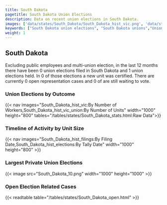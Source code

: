 ```yaml
---
title: South Dakota
pagetitle: South Dakota Union Elections
description: Data on recent union elections in South Dakota.
images: ['data/states/South_Dakota/South_Dakota_hist_vic.png', 'data/states/South_Dakota/South_Dakota_hist_size.png', 'data/states/South_Dakota/South_Dakota_10.png']
keywords: ["South Dakota union elections", "South Dakota unions","Union elections"]
weight: 1
---
```

##  South Dakota

Excluding public employees and multi-union election, in the last 12 months there have been 0 union elections filed in South Dakota and 1 union elections held. In 0 of those elections a new unit was certified. There are currently 0 open representation cases and 0 of are still waiting to vote.

### Union Elections by Outcome
{{< nav images="South_Dakota_hist_vic:By Number of Workers,South_Dakota_hist_vic_union:By Number of Units" width="1000" height="800" tables="/tables/states/South_Dakota_stats.html:Raw Data">}}

### Timeline of Activity by Unit Size
{{< nav images="South_Dakota_hist_filings:By Filing Date,South_Dakota_hist_elections:By Tally Date" width="1000" height="800" >}}

### Largest Private Union Elections
{{< image src="South_Dakota_10.png" width="1000" height="1000"  >}}

### Open Election Related Cases
{{< readtable table="/tables/states/South_Dakota_open.html" >}}

